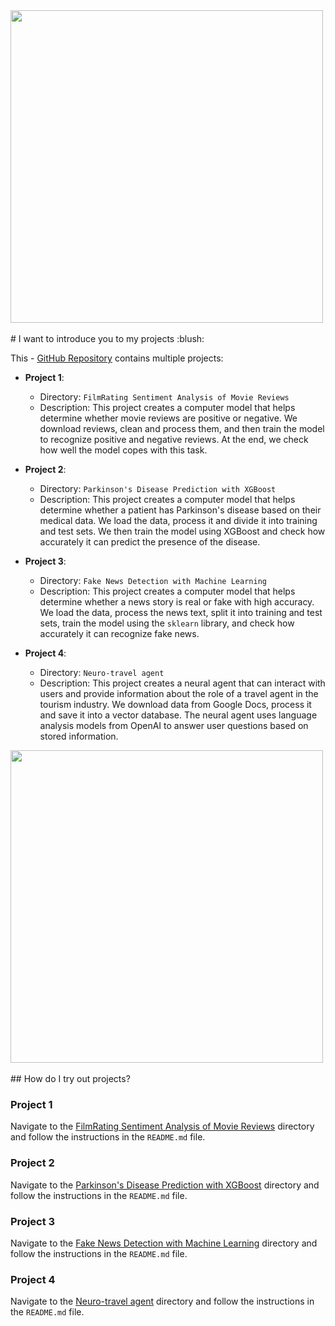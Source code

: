 <img src="https://user-images.githubusercontent.com/74038190/212749447-bfb7e725-6987-49d9-ae85-2015e3e7cc41.gif" width="500">
<br><br>
# I want to introduce you to my projects :blush:

This - [GitHub Repository](https://github.com/Embarg0o/Embarg0o.github.io) contains multiple projects: 

- **Project 1**: 
  - Directory: `FilmRating Sentiment Analysis of Movie Reviews`
  - Description: This project creates a computer model that helps determine whether movie reviews are positive or negative. We download reviews, clean and process them, and then train the model to recognize positive and negative reviews. At the end, we check how well the model copes with this task.

- **Project 2**: 
  - Directory: `Parkinson's Disease Prediction with XGBoost`
  - Description: This project creates a computer model that helps determine whether a patient has Parkinson's disease based on their medical data. We load the data, process it and divide it into training and test sets. We then train the model using XGBoost and check how accurately it can predict the presence of the disease.

- **Project 3**: 
  - Directory: `Fake News Detection with Machine Learning`
  - Description: 
This project creates a computer model that helps determine whether a news story is real or fake with high accuracy. We load the data, process the news text, split it into training and test sets, train the model using the `sklearn` library, and check how accurately it can recognize fake news.

- **Project 4**: 
  - Directory: `Neuro-travel agent`
  - Description: 
This project creates a neural agent that can interact with users and provide information about the role of a travel agent in the tourism industry. We download data from Google Docs, process it and save it into a vector database. The neural agent uses language analysis models from OpenAI to answer user questions based on stored information.
<img src="https://github.com/Anmol-Baranwal/Cool-GIFs-For-GitHub/assets/74038190/dad5d025-91c3-43b9-9a3d-1c9266f77cb7" width="500">
<br><br>
## How do I try out projects?

### Project 1
Navigate to the [FilmRating Sentiment Analysis of Movie Reviews](https://github.com/Embarg0o/Embarg0o.github.io/tree/main/FilmRating%20Sentiment%20Analysis%20of%20Movie%20Reviews) directory and follow the instructions in the `README.md` file.

### Project 2
Navigate to the [Parkinson's Disease Prediction with XGBoost](https://github.com/Embarg0o/Embarg0o.github.io/tree/main/Parkinson's%20Disease%20Prediction%20with%20XGBoost) directory and follow the instructions in the `README.md` file.

### Project 3
Navigate to the [Fake News Detection with Machine Learning](https://github.com/Embarg0o/Embarg0o.github.io/tree/main/Fake%20News%20Detection%20with%20Machine%20Learning) directory and follow the instructions in the `README.md` file.

### Project 4
Navigate to the [Neuro-travel agent](https://github.com/Embarg0o/Embarg0o.github.io/tree/main/Neuro-travel%20agent) directory and follow the instructions in the `README.md` file.
